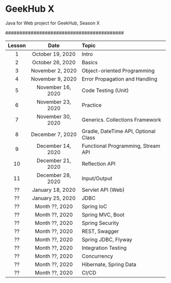 # GeekHub X

Java for Web project for GeekHub, Season X

##########################################

|Lesson|Date|Topic|
|:----:|:--:|:----|
| 1|October 19, 2020|Intro|
| 2|October 26, 2020|Basics|
| 3|November 2, 2020|Object-oriented Programming|
| 4|November 9, 2020|Error Propagation and Handling|
| 5|November 16, 2020|Code Testing (Unit)|
| 6|November 23, 2020|Practice|
| 7|November 30, 2020|Generics. Collections Framework|
| 8|December 7, 2020|Gradle, DateTime API, Optional Class|
| 9|December 14, 2020|Functional Programming, Stream API|
|10|December 21, 2020|Reflection API|
|11|December 28, 2020|Input/Output|
|??|January 18, 2020|Servlet API (Web)|
|??|January 25, 2020|JDBC|
|??|Month ??, 2020|Spring IoC|
|??|Month ??, 2020|Spring MVC, Boot|
|??|Month ??, 2020|Spring Security|
|??|Month ??, 2020|REST, Swagger|
|??|Month ??, 2020|Spring JDBC, Flyway|
|??|Month ??, 2020|Integration Testing|
|??|Month ??, 2020|Concurrency|
|??|Month ??, 2020|Hibernate, Spring Data|
|??|Month ??, 2020|CI/CD|
